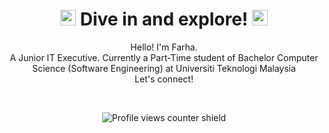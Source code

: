 
<h1 align='center'>
    <img src="https://raw.githubusercontent.com/Tarikul-Islam-Anik/Animated-Fluent-Emojis/master/Emojis/Hand%20gestures/Waving%20Hand%20Light%20Skin%20Tone.png" alt="Waving Hand Light Skin Tone" width="25" height="25" />
    Dive in and explore!
    <img src="https://raw.githubusercontent.com/Tarikul-Islam-Anik/Animated-Fluent-Emojis/master/Emojis/Hand%20gestures/Waving%20Hand%20Light%20Skin%20Tone.png" alt="Waving Hand Light Skin Tone" width="25" height="25" />
 </h1>

<p align='center'>
  Hello! I'm Farha.
  <br>
  A Junior IT Executive. Currently a Part-Time student of Bachelor Computer Science (Software Engineering) at Universiti Teknologi Malaysia
  <br>
  Let's connect!
</p>

<br/>

<div align='center'>

![Profile views counter shield](https://komarev.com/ghpvc/?username=frhwld&style=plastic&color=brightgreen&label=Profile+Viewed:)

